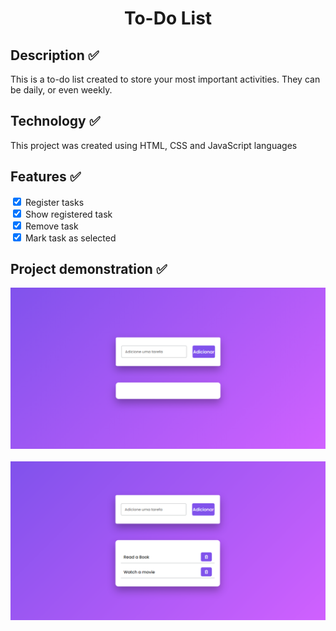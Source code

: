 <h1 align="center">
<strong> To-Do List</strong>
</h1>

<h2> Description ✅ </h2>
<p> This is a to-do list created to store your most important activities. They can be daily, or even weekly. </p>

<h2> Technology ✅ </h2>
<p> This project was created using HTML, CSS and JavaScript languages </p>

<h2> Features ✅ </h2>

<input type="checkbox" checked> Register tasks
<br>
<input type="checkbox" checked> Show registered task
<br>
<input type="checkbox" checked> Remove task
<br>
<input type="checkbox" checked> Mark task as selected

<h2> Project demonstration ✅ </h2>
<img src="/public/screenshots/banner.png" alt="
Print Screen">
<br>
<br>
<img src="/public/screenshots/execution.png" alt="Print Screen">
